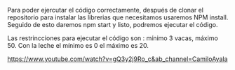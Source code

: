 Para poder ejercutar el código correctamente, después de clonar el repositorio para instalar las librerias que necesitamos usaremos NPM install. Seguido de esto daremos npm start y listo, podremos ejecutar el código.



Las restrincciones para ejecutar el código son : mínimo 3 vacas, máximo 50. Con la leche el mínimo es 0 el máximo es 20.

https://www.youtube.com/watch?v=gQ3y2j9Ro_c&ab_channel=CamiloAyala

